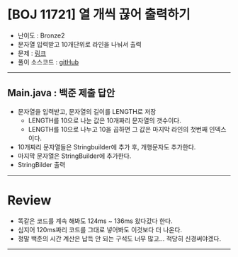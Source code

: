 # \[BOJ 11721] 열 개씩 끊어 출력하기

- 난이도 : Bronze2
- 문자열 입력받고 10개단위로 라인을 나눠서 출력
- 문제 : <a href="https://www.acmicpc.net/problem/11721" target="_blank">링크</a>
- 풀이 소스코드 :  <a href="src/Main.java" target="_blank">gitHub</a>

---  

## Main.java : 백준 제출 답안
- 문자열을 입력받고, 문자열의 길이를 LENGTH로 저장
  - LENGTH를 10으로 나눈 값은 10개짜리 문자열의 갯수이다.
  - LENGTH를 10으로 나누고 10을 곱하면 그 값은 마지막 라인의 첫번째 인덱스이다.
- 10개짜리 문자열들은 Stringbuilder에 추가 후, 개행문자도 추가한다.
- 마지막 문자열은 StringBuilder에 추가한다.
- StringBilder 출력

---

# Review
- 똑같은 코드를 계속 해봐도 124ms ~ 136ms 왔다갔다 한다.
- 심지어 120ms짜리 코드를 그대로 넣어봐도 이것보다 더 나온다.
- 정말 백준의 시간 계산은 납득 안 되는 구석도 너무 많고... 적당히 신경써야겠다.

---
